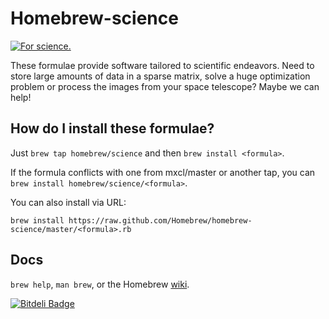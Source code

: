 Homebrew-science
================

[![For science.](http://i.imgur.com/Bswp1.png) ](http://xkcd.com/585)

These formulae provide software tailored to scientific endeavors. Need to store
large amounts of data in a sparse matrix, solve a huge optimization problem or
process the images from your space telescope? Maybe we can help!

How do I install these formulae?
--------------------------------
Just `brew tap homebrew/science` and then `brew install <formula>`.

If the formula conflicts with one from mxcl/master or another tap, you can `brew install homebrew/science/<formula>`.

You can also install via URL:


    brew install https://raw.github.com/Homebrew/homebrew-science/master/<formula>.rb


Docs
----
`brew help`, `man brew`, or the Homebrew [wiki][].

[wiki]:http://wiki.github.com/mxcl/homebrew


[![Bitdeli Badge](https://d2weczhvl823v0.cloudfront.net/jessebikman/homebrew-science/trend.png)](https://bitdeli.com/free "Bitdeli Badge")

